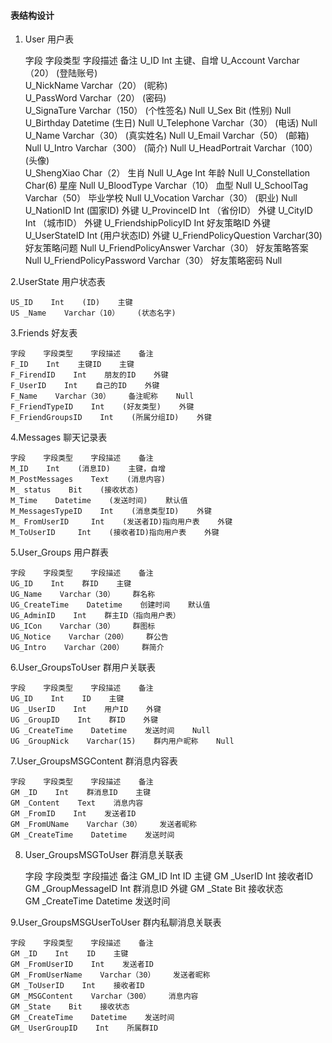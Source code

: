 #### 表结构设计
1. User  用户表

              
	字段    字段类型    字段描述    备注
	U_ID    Int        主键、自增
	U_Account    Varchar（20）    (登陆账号)    
	U_NickName    Varchar（20）    (昵称)    
	U_PassWord    Varchar（20）    (密码)    
	U_SignaTure    Varchar（150）    (个性签名)    Null
	U_Sex    Bit    (性别)    Null
	U_Birthday    Datetime    (生日)    Null
	U_Telephone    Varchar（30）    (电话)    Null
	U_Name    Varchar（30）    (真实姓名)    Null
	U_Email    Varchar（50）    (邮箱)    Null
	U_Intro    Varchar（300）    (简介)    Null
	U_HeadPortrait     Varchar（100）    (头像)    
	U_ShengXiao    Char（2）    生肖    Null
	U_Age    Int    年龄    Null
	U_Constellation    Char(6)    星座    Null
	U_BloodType    Varchar（10）    血型    Null
	U_SchoolTag    Varchar（50）    毕业学校    Null
	U_Vocation    Varchar（30）    (职业)    Null
	U_NationID    Int    (国家ID)    外键
	U_ProvinceID    Int    （省份ID）    外键
	U_CityID    Int    （城市ID）    外键
	U_FriendshipPolicyID    Int    好友策略ID    外键
	U_UserStateID    Int    (用户状态ID)    外键
	U_FriendPolicyQuestion    Varchar(30)    好友策略问题    Null
	U_FriendPolicyAnswer    Varchar（30）    好友策略答案    Null
	U_FriendPolicyPassword    Varchar（30）    好友策略密码    Null
	
2.UserState 用户状态表

	US_ID    Int    (ID)    主键
	US _Name    Varchar（10）    (状态名字)
		
3.Friends 好友表

	字段    字段类型    字段描述    备注
	F_ID    Int    主键ID    主键
	F_FirendID    Int    朋友的ID    外键
	F_UserID    Int    自己的ID    外键
	F_Name    Varchar（30）    备注昵称    Null
	F_FriendTypeID    Int    (好友类型)    外键
	F_FriendGroupsID    Int    (所属分组ID)    外键   
4.Messages  聊天记录表

	字段    字段类型    字段描述    备注
	M_ID    Int    (消息ID)    主键，自增
	M_PostMessages    Text    (消息内容)    
	M_ status    Bit    (接收状态)    
	M_Time    Datetime    (发送时间)    默认值
	M_MessagesTypeID    Int    (消息类型ID)    外键
	M_ FromUserID     Int    (发送者ID)指向用户表    外键
	M_ToUserID     Int    (接收者ID)指向用户表    外键

5.User_Groups  用户群表

	字段    字段类型    字段描述    备注
	UG_ID    Int    群ID    主键
	UG_Name    Varchar（30）    群名称    
	UG_CreateTime    Datetime    创建时间    默认值
	UG_AdminID    Int    群主ID（指向用户表）    
	UG_ICon    Varchar（30）    群图标    
	UG_Notice    Varchar（200）    群公告    
	UG_Intro    Varchar（200）    群简介    
6.User_GroupsToUser  群用户关联表

	字段    字段类型    字段描述    备注
	UG_ID    Int    ID    主键
	UG _UserID    Int    用户ID    外键
	UG _GroupID    Int    群ID    外键
	UG _CreateTime    Datetime    发送时间    Null
	UG _GroupNick    Varchar(15)    群内用户昵称    Null

7.User_GroupsMSGContent  群消息内容表

	字段    字段类型    字段描述    备注
	GM _ID    Int    群消息ID    主键
	GM _Content    Text    消息内容    
	GM _FromID    Int    发送者ID    
	GM _FromUName    Varchar（30）    发送者昵称    
	GM _CreateTime    Datetime    发送时间   

8. User_GroupsMSGToUser  群消息关联表


	字段    字段类型    字段描述    备注
	GM_ID    Int    ID    主键
	GM _UserID    Int    接收者ID    
	GM _GroupMessageID    Int    群消息ID    外键
	GM _State    Bit    接收状态    
    GM _CreateTime    Datetime    发送时间 

9.User_GroupsMSGUserToUser  群内私聊消息关联表

	字段    字段类型    字段描述    备注
	GM _ID    Int    ID    主键
	GM _FromUserID    Int    发送者ID    
	GM _FromUserName    Varchar（30）    发送者昵称    
	GM _ToUserID    Int    接收者ID    
	GM _MSGContent    Varchar（300）    消息内容    
	GM _State    Bit    接收状态    
	GM _CreateTime    Datetime    发送时间    
	GM_ UserGroupID    Int    所属群ID  